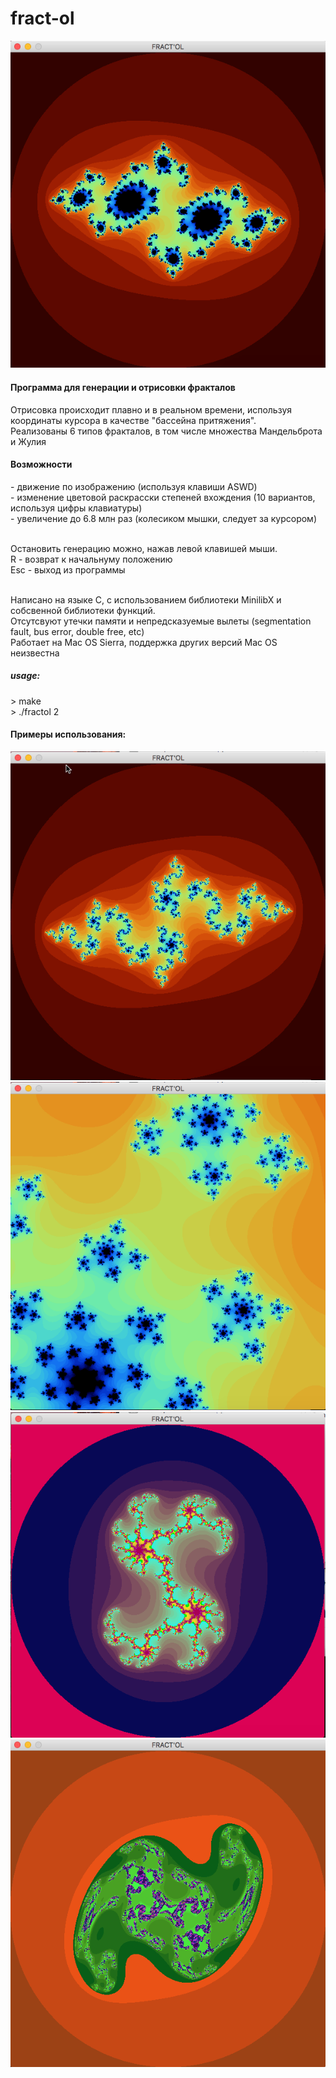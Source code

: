 # fract-ol

<img src="https://github.com/girolle/fract-ol/blob/master/images/Screenshot%20from%202020-04-09%2022-27-58.png">
<h4> Программа для генерации и отрисовки фракталов</h4>
<p> Отрисовка происходит плавно и в реальном времени, используя координаты курсора в качестве "бассейна притяжения". <br>
Реализованы 6 типов фракталов, в том числе множества Мандельброта и Жулия</p>
<h4>Возможности</h4>
<p>- движение по изображению (используя клавиши ASWD)<br>
- изменение цветовой раскрасски степеней вхождения (10 вариантов, используя цифры клавиатуры) <br>
- увеличение до 6.8 млн раз (колесиком мышки, следует за курсором)</p> <br>
Остановить генерацию можно, нажав левой клавишей мыши.<br>
R - возврат к начальнуму положению <br>
Esc - выход из программы<br><br>
<p> Написано на языке С, с использованием библиотеки MinilibX и собсвенной библиотеки функций.<br>
Отсутсвуют утечки памяти и непредсказуемые вылеты (segmentation fault, bus error, double free, etc)<br>
Работает на Mac OS Sierra, поддержка других версий Mac OS неизвестна</p>
<h5>usage:</h5>
> make<br>
> ./fractol 2<br>
<h4> Примеры использования:</h4>
<img src="https://github.com/girolle/fract-ol/blob/master/images/Screenshot%20from%202020-04-09%2022-35-25.png">
<img src="https://github.com/girolle/fract-ol/blob/master/images/Screenshot%20from%202020-04-09%2022-36-50.png">
<img src="https://github.com/girolle/fract-ol/blob/master/images/Screenshot%20from%202020-04-09%2022-38-11.png">
<img src="https://github.com/girolle/fract-ol/blob/master/images/Screenshot%20from%202020-04-09%2023-01-43.png">
